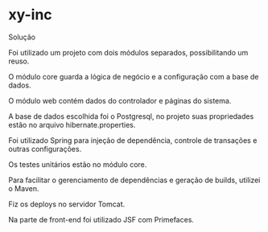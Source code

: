 # xy-inc

Solução

Foi utilizado um projeto com dois módulos separados, possibilitando um reuso.

O módulo core guarda a lógica de negócio e a configuração com a base de dados.

O módulo web contém dados do controlador e páginas do sistema.
 
A base de dados escolhida foi o Postgresql, no projeto suas propriedades estão no arquivo hibernate.properties.

Foi utilizado Spring para injeção de dependência, controle de transações e outras configurações.

Os testes unitários estão no módulo core.

Para facilitar o gerenciamento de dependências e geração de builds, utilizei o Maven.

Fiz os deploys no servidor Tomcat.

Na parte de front-end foi utilizado JSF com Primefaces.
